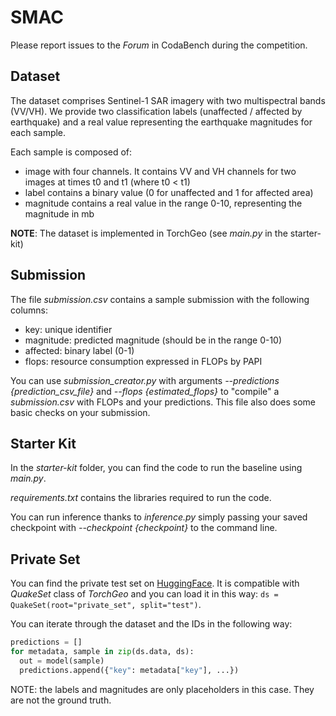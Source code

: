 # SMAC

Please report issues to the *Forum* in CodaBench during the competition.

## Dataset

The dataset comprises Sentinel-1 SAR imagery with two multispectral bands (VV/VH). We provide two classification labels (unaffected / affected by earthquake) and a real value representing the earthquake magnitudes for each sample.

Each sample is composed of:
- image with four channels. It contains VV and VH channels for two images at times t0 and t1 (where t0 < t1)
- label contains a binary value (0 for unaffected and 1 for affected area)
- magnitude contains a real value in the range 0-10, representing the magnitude in mb

**NOTE**: The dataset is implemented in TorchGeo (see *main.py* in the starter-kit)

## Submission

The file *submission.csv* contains a sample submission with the following columns:

- key: unique identifier
- magnitude: predicted magnitude (should be in the range 0-10)
- affected: binary label (0-1)
- flops: resource consumption expressed in FLOPs by PAPI

You can use *submission_creator.py* with arguments *--predictions {prediction_csv_file}* and *--flops {estimated_flops}* to "compile" a *submission.csv* with FLOPs and your predictions. This file also does some basic checks on your submission.

## Starter Kit

In the *starter-kit* folder, you can find the code to run the baseline using *main.py*.

*requirements.txt* contains the libraries required to run the code.

You can run inference thanks to *inference.py* simply passing your saved checkpoint with *--checkpoint {checkpoint}* to the command line.

## Private Set

You can find the private test set on [HuggingFace](https://huggingface.co/datasets/DarthReca/quakeset/blob/main/p_earthquakes.h5). It is compatible with *QuakeSet* class of *TorchGeo* and you can load it in this way: ```ds = QuakeSet(root="private_set", split="test")```.

You can iterate through the dataset and the IDs in the following way:
```python
predictions = []
for metadata, sample in zip(ds.data, ds):
  out = model(sample)
  predictions.append({"key": metadata["key"], ...})
```

NOTE: the labels and magnitudes are only placeholders in this case. They are not the ground truth.
